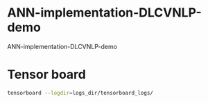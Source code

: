 # ANN-implementation-DLCVNLP-demo
ANN-implementation-DLCVNLP-demo


# Tensor board 
``` bash 
tensorboard --logdir=logs_dir/tensorboard_logs/
```


